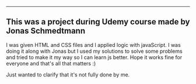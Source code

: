 ------------------------------------------------------------------
This was a project during Udemy course made by Jonas Schmedtmann
------------------------------------------------------------------

I was given HTML and CSS files and I applied logic with javaScript. I was doing it along with Jonas but I used my solutions to solve some problems and tried to make it my way so I can learn js better. Hope it works fine for everyone and that's all that matters :)

Just wanted to clarify that it's not fully done by me.

